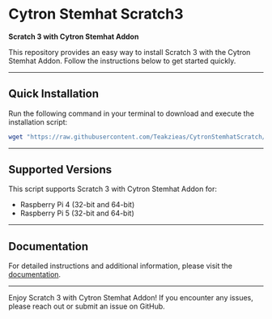 # Cytron Stemhat Scratch3

**Scratch 3 with Cytron Stemhat Addon**

This repository provides an easy way to install Scratch 3 with the Cytron Stemhat Addon. Follow the instructions below to get started quickly.

---

## **Quick Installation**

Run the following command in your terminal to download and execute the installation script:

```bash
wget "https://raw.githubusercontent.com/Teakzieas/CytronStemhatScratch/main/install.sh?$(date +%s)" -O install.sh && chmod +x install.sh && ./install.sh
```

---

## **Supported Versions**

This script supports Scratch 3 with Cytron Stemhat Addon for:
- Raspberry Pi 4 (32-bit and 64-bit)
- Raspberry Pi 5 (32-bit and 64-bit)

---

## **Documentation**

For detailed instructions and additional information, please visit the [documentation](https://github.com/Teakzieas/CytronStemhatScratch/main/Docs/Documentation.pdf).

---

Enjoy Scratch 3 with Cytron Stemhat Addon! If you encounter any issues, please reach out or submit an issue on GitHub.
